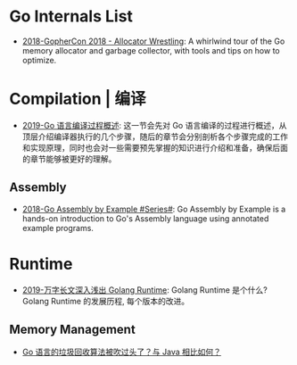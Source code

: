 

# Go Internals List

- [2018-GopherCon 2018 - Allocator Wrestling](https://about.sourcegraph.com/go/gophercon-2018-allocator-wrestling/): A whirlwind tour of the Go memory allocator and garbage collector, with tools and tips on how to optimize.

# Compilation | 编译

- [2019-Go 语言编译过程概述](https://draveness.me/golang-compile-intro): 这一节会先对 Go 语言编译的过程进行概述，从顶层介绍编译器执行的几个步骤，随后的章节会分别剖析各个步骤完成的工作和实现原理，同时也会对一些需要预先掌握的知识进行介绍和准备，确保后面的章节能够被更好的理解。

## Assembly

- [2018-Go Assembly by Example #Series#](http://davidwong.fr/goasm/): Go Assembly by Example is a hands-on introduction to Go's Assembly language using annotated example programs.

# Runtime 

- [2019-万字长文深入浅出 Golang Runtime](https://zhuanlan.zhihu.com/p/95056679): Golang Runtime 是个什么? Golang Runtime 的发展历程, 每个版本的改进。

## Memory Management

- [Go 语言的垃圾回收算法被吹过头了？与 Java 相比如何？](http://mp.weixin.qq.com/s/9Uj1E3VO7Cd-6G_xZS_zoQ)
